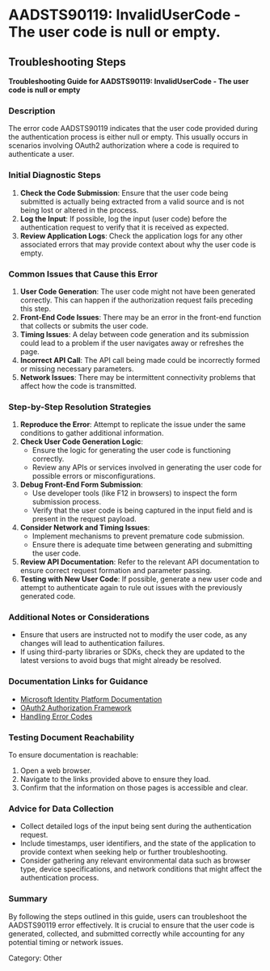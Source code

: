 # AADSTS90119: InvalidUserCode - The user code is null or empty.


## Troubleshooting Steps
**Troubleshooting Guide for AADSTS90119: InvalidUserCode - The user code is null or empty**

### Description
The error code AADSTS90119 indicates that the user code provided during the authentication process is either null or empty. This usually occurs in scenarios involving OAuth2 authorization where a code is required to authenticate a user.

### Initial Diagnostic Steps
1. **Check the Code Submission**: Ensure that the user code being submitted is actually being extracted from a valid source and is not being lost or altered in the process.
2. **Log the Input**: If possible, log the input (user code) before the authentication request to verify that it is received as expected.
3. **Review Application Logs**: Check the application logs for any other associated errors that may provide context about why the user code is empty.

### Common Issues that Cause this Error
1. **User Code Generation**: The user code might not have been generated correctly. This can happen if the authorization request fails preceding this step.
2. **Front-End Code Issues**: There may be an error in the front-end function that collects or submits the user code.
3. **Timing Issues**: A delay between code generation and its submission could lead to a problem if the user navigates away or refreshes the page.
4. **Incorrect API Call**: The API call being made could be incorrectly formed or missing necessary parameters.
5. **Network Issues**: There may be intermittent connectivity problems that affect how the code is transmitted.

### Step-by-Step Resolution Strategies
1. **Reproduce the Error**: Attempt to replicate the issue under the same conditions to gather additional information.
2. **Check User Code Generation Logic**:
   - Ensure the logic for generating the user code is functioning correctly.
   - Review any APIs or services involved in generating the user code for possible errors or misconfigurations.
3. **Debug Front-End Form Submission**:
   - Use developer tools (like F12 in browsers) to inspect the form submission process.
   - Verify that the user code is being captured in the input field and is present in the request payload.
4. **Consider Network and Timing Issues**:
   - Implement mechanisms to prevent premature code submission.
   - Ensure there is adequate time between generating and submitting the user code.
5. **Review API Documentation**: Refer to the relevant API documentation to ensure correct request formation and parameter passing.
6. **Testing with New User Code**: If possible, generate a new user code and attempt to authenticate again to rule out issues with the previously generated code.

### Additional Notes or Considerations
- Ensure that users are instructed not to modify the user code, as any changes will lead to authentication failures.
- If using third-party libraries or SDKs, check they are updated to the latest versions to avoid bugs that might already be resolved.

### Documentation Links for Guidance
- [Microsoft Identity Platform Documentation](https://docs.microsoft.com/en-us/azure/active-directory/develop/)
- [OAuth2 Authorization Framework](https://oauth.net/2/)
- [Handling Error Codes](https://docs.microsoft.com/en-us/azure/active-directory/develop/reference-conditional-access-policy)

### Testing Document Reachability
To ensure documentation is reachable:
1. Open a web browser.
2. Navigate to the links provided above to ensure they load.
3. Confirm that the information on those pages is accessible and clear.

### Advice for Data Collection
- Collect detailed logs of the input being sent during the authentication request.
- Include timestamps, user identifiers, and the state of the application to provide context when seeking help or further troubleshooting.
- Consider gathering any relevant environmental data such as browser type, device specifications, and network conditions that might affect the authentication process.

### Summary
By following the steps outlined in this guide, users can troubleshoot the AADSTS90119 error effectively. It is crucial to ensure that the user code is generated, collected, and submitted correctly while accounting for any potential timing or network issues.

Category: Other